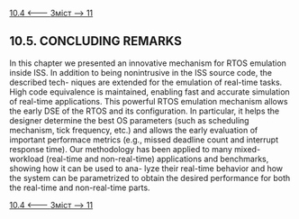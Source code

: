 [10.4 <--- ](10_4.md) [   Зміст   ](README.md) [--> 11](11.md)

## 10.5. CONCLUDING REMARKS

In this chapter we presented an innovative mechanism for RTOS emulation inside ISS. In addition to being nonintrusive in the ISS source code, the described tech- niques are extended for the emulation of real-time tasks. High code equivalence is maintained, enabling fast and accurate simulation of real-time applications. This powerful RTOS emulation mechanism allows the early DSE of the RTOS and its configuration. In particular, it helps the designer determine the best OS parameters (such as scheduling mechanism, tick frequency, etc.) and allows the early evaluation of important performace metrics (e.g., missed deadline count and interrupt response time). Our methodology has been applied to many mixed-workload (real-time and non-real-time) applications and benchmarks, showing how it can be used to ana- lyze their real-time behavior and how the system can be parametrized to obtain the desired performance for both the real-time and non-real-time parts.

[10.4 <--- ](10_4.md) [   Зміст   ](README.md) [--> 11](11.md)